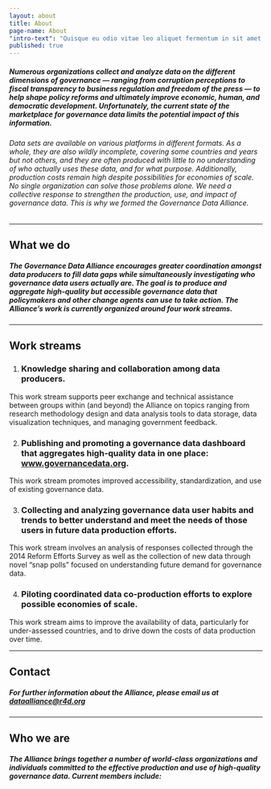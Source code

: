 ```yaml
---
layout: about
title: About
page-name: About
"intro-text": "Quisque eu odio vitae leo aliquet fermentum in sit amet quam. Morbi dapibus nibh et congue convallis. Nulla malesuada leo et volutpat rhoncus. Aliquam sagittis rhoncus tellus quis placerat. Vestibulum ante ipsum primis in faucibus orci luctus et ultrices posuere cubilia."
published: true
---
```


##### Numerous organizations collect and analyze data on the different dimensions of governance — ranging from corruption perceptions to fiscal transparency to business regulation and freedom of the press — to help shape policy reforms and ultimately improve economic, human, and democratic development. Unfortunately, the current state of the marketplace for governance data limits the potential impact of this information.

###### Data sets are available on various platforms in different formats. As a whole, they are also wildly incomplete, covering some countries and years but not others, and they are often produced with little to no understanding of who actually uses these data, and for what purpose. Additionally, production costs remain high despite possibilities for economies of scale. No single organization can solve those problems alone. We need a collective response to strengthen the production, use, and impact of governance data. This is why we formed the Governance Data Alliance.

___

## What we do

##### The Governance Data Alliance encourages greater coordination amongst data producers to fill data gaps while simultaneously investigating who governance data users actually are. The goal is to produce and aggregate high-quality but accessible governance data that policymakers and other change agents can use to take action. The Alliance’s work is currently organized around four work streams.

___

## Work streams
1. ### Knowledge sharing and collaboration among data producers.
This work stream supports peer exchange and technical assistance between groups within (and beyond) the Alliance on topics ranging from research methodology design and data analysis tools to data storage, data visualization techniques, and managing government feedback.

2. ### Publishing and promoting a governance data dashboard that aggregates high-quality data in one place: www.governancedata.org.
This work stream promotes improved accessibility, standardization, and use of existing governance data.

3. ### Collecting and analyzing governance data user habits and trends to better understand and meet the needs of those users in future data production efforts.
This work stream involves an analysis of responses collected through the 2014 Reform Efforts Survey as well as the collection of new data through novel “snap polls” focused on understanding future demand for governance data.

4. ### Piloting coordinated data co-production efforts to explore possible economies of scale.
This work stream aims to improve the availability of data, particularly for under-assessed countries, and to drive down the costs of data production over time.

---

## Contact

##### For further information about the Alliance, please email us at [dataalliance@r4d.org](mailto:dataalliance@r4d.org)

---

## Who we are

##### The Alliance brings together a number of world-class organizations and individuals committed to the effective production and use of high-quality governance data. Current members include:
